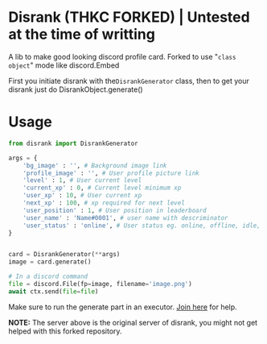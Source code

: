 # Disrank (THKC FORKED) | Untested at the time of writting
A lib to make good looking discord profile card.
Forked to use "`class object`" mode like discord.Embed

First you initiate disrank with the`DisrankGenerator` class, then to get your disrank just do DisrankObject.generate()

# Usage
```py
from disrank import DisrankGenerator

args = {
	'bg_image' : '', # Background image link 
	'profile_image' : '', # User profile picture link
	'level' : 1, # User current level 
	'current_xp' : 0, # Current level minimum xp 
	'user_xp' : 10, # User current xp
	'next_xp' : 100, # xp required for next level
	'user_position' : 1, # User position in leaderboard
	'user_name' : 'Name#0001', # user name with descriminator 
	'user_status' : 'online', # User status eg. online, offline, idle, streaming, dnd
}


card = DisrankGenerator(**args)
image = card.generate()

# In a discord command
file = discord.File(fp=image, filename='image.png')
await ctx.send(file=file)
```

Make sure to run the generate part in an executor. 
[Join here](https://discord.gg/7SaE8v2) for help. 

**NOTE:** The server above is the original server of disrank, you might not get helped with this forked repository.
